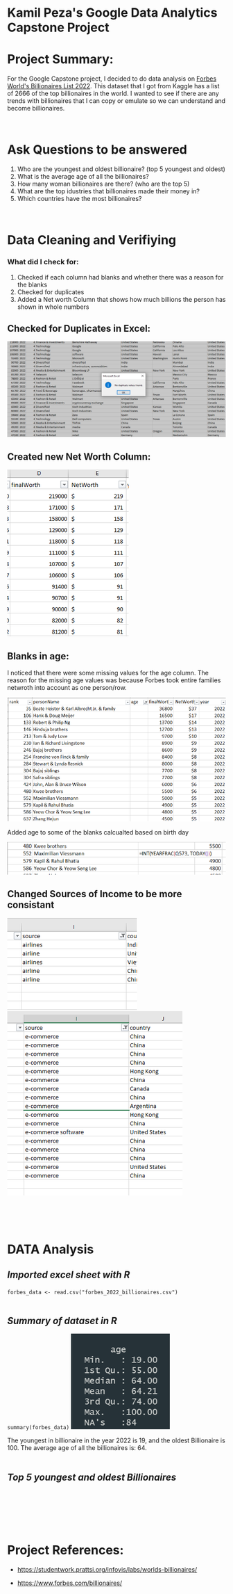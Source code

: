 # **Kamil Peza's Google Data Analytics Capstone Project** 

# Project Summary:
For the Google Capstone project, I decided to do data analysis on
[Forbes World's Billionaires List 2022](https://www.kaggle.com/datasets/prasertk/forbes-worlds-billionaires-list-2022). This dataset that I got from Kaggle has a list of 2666 of the top billionaires in the world. I wanted to see if there are any trends with billionaires that I can copy or emulate so we can understand and become billionaires. 

<br>

# Ask Questions to be answered
1. Who are the youngest and oldest billionaire? (top 5 youngest and oldest)
2. What is the average age of all the billionaires?
3. How many woman billionaires are there? (who are the top 5)
4.  What are the top idustries that billionaires made their money in?
5. Which countries have the most billionaires? 

<br>

# Data Cleaning and Verifiying
### What did I check for:
1. Checked if each column had blanks and whether there was a reason for the blanks
2. Checked for duplicates
3. Added a Net worth Column that shows how much billions the person has shown in whole numbers

## Checked for Duplicates in Excel:
![noDuplicates](Images\DataCleaning\NoDuplicateFound.PNG)

## Created new Net Worth Column:
![NetWorth](Images\DataCleaning\NetWorthColumn.PNG)

## Blanks in age:
I noticed that there were some missing values for the age column. The reason for the missing age values was because Forbes took entire families netwroth into account as one person/row.

![BlanksInAge](Images\DataCleaning\FamilyGroupNoAge.PNG)

Added age to some of the blanks calcualted based on birth day

![AgeFormula](Images\DataCleaning\CalcAge.PNG)

## Changed Sources of Income to be more consistant

![airline](Images\DataCleaning\airline-airlines.PNG)
![e-commerce](Images\DataCleaning\e-commerce.PNG)

<br> <br> <br>

# DATA Analysis
## *Imported excel sheet with R*
`
forbes_data <- read.csv("forbes_2022_billionaires.csv")
`
<br> <br>

## *Summary of dataset in R*
`
summary(forbes_data)
`
![alt text](Images\graphs-analysis\age_stats.PNG)

The youngest in billionaire in the year 2022 is 19, and the oldest Billionaire is 100. The average age of all the billionaires is: 64. <br><br> 

## *Top 5 youngest and oldest Billionaires*

<br><br><br>
  
  <br>

# Project References:

  - https://studentwork.prattsi.org/infovis/labs/worlds-billionaires/

- https://www.forbes.com/billionaires/